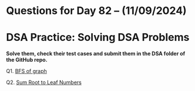 # Questions for Day 82 – (11/09/2024)
# DSA Practice: Solving DSA Problems


**Solve them, check their test cases and submit them in the DSA folder of the GitHub repo.**

Q1. [BFS of graph](https://www.geeksforgeeks.org/problems/bfs-traversal-of-graph/1)

Q2. [Sum Root to Leaf Numbers](https://leetcode.com/problems/sum-root-to-leaf-numbers/description/)
